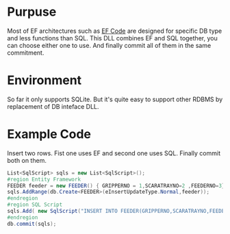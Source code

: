 # Purpuse
Most of EF architectures such as [EF Code](https://github.com/dotnet/efcore) are designed for specific DB type and less functions than SQL. 
This DLL combines EF and SQL together, you can choose either one to use. And finally commit all of them in the same commitment. 
# Environment
So far it only supports SQLite. But it's quite easy to support other RDBMS by replacement of DB inteface DLL.
# Example Code
Insert two rows. Fist one uses EF and second one uses SQL. Finally commit both on them.
```C#
List<SqlScript> sqls = new List<SqlScript>();
#region Entity Framework
FEEDER feeder = new FEEDER() { GRIPPERNO = 1,SCARATRAYNO=2 ,FEEDERNO=3};
sqls.AddRange(db.Create<FEEDER>(eInsertUpdateType.Normal,feeder));
#endregion
#region SQL Script
sqls.Add( new SqlScript("INSERT INTO FEEDER(GRIPPERNO,SCARATRAYNO,FEEDERNO) VALUES(4,5,6)"));
#endregion
db.commit(sqls);
```

